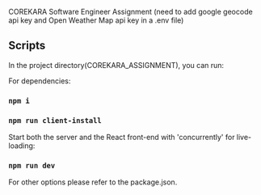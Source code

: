 COREKARA Software Engineer Assignment
(need to add google geocode api key and Open Weather Map api key in a .env file)

## Scripts

In the project directory(COREKARA_ASSIGNMENT), you can run:

For dependencies:

### `npm i`

### `npm run client-install`

Start both the server and the React front-end with 'concurrently' for live-loading:

### `npm run dev`

For other options please refer to the package.json.
